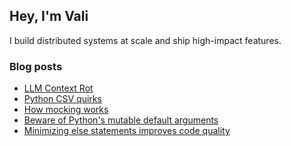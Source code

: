 ## Hey, I'm Vali

I build distributed systems at scale and ship high-impact features.

### Blog posts
<!-- BLOG-POST-LIST:START -->
- [LLM Context Rot](https://valinsky.dev/posts/llm-context-rot/)
- [Python CSV quirks](https://valinsky.dev/posts/python-csv-quirks/)
- [How mocking works](https://valinsky.dev/posts/how-mocking-works/)
- [Beware of Python&#39;s mutable default arguments](https://valinsky.dev/posts/python-mutable-default-arguments/)
- [Minimizing else statements improves code quality](https://valinsky.dev/posts/minimizing-else-statements/)
<!-- BLOG-POST-LIST:END -->
